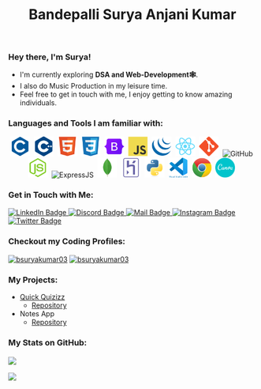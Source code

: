 <h1 align="center">Bandepalli Surya Anjani Kumar</a></h1>

<p align=center><img src="https://komarev.com/ghpvc/?username=Surya-Kumar-03&style=flat-square&color=blue" alt=""/></p>

### **Hey there,** I'm **Surya**! 
- I'm currently exploring **DSA and Web-Development🕸️**. 
- I also do Music Production in my leisure time. 
- Feel free to get in touch with me, I enjoy getting to know amazing individuals.


### Languages and Tools I am familiar with:
<div>
  <p align="center" style={margin:20%;}>
  <img src="https://github.com/devicons/devicon/blob/master/icons/c/c-plain.svg" title="C" alt="C" width="40" height="40"/>&nbsp;
  <img src="https://github.com/devicons/devicon/blob/master/icons/cplusplus/cplusplus-plain.svg" title="C++" alt="C++" width="40" height="40"/>&nbsp;
  <img src="https://github.com/devicons/devicon/blob/master/icons/html5/html5-original.svg" title="HTML" alt="HTML" width="40" height="40"/>&nbsp;
  <img src="https://github.com/devicons/devicon/blob/master/icons/css3/css3-original.svg" title="CSS" alt="CSS" width="40" height="40"/>&nbsp;
  <img src="https://github.com/devicons/devicon/blob/master/icons/bootstrap/bootstrap-original.svg" title="BootStrap" alt="BootStrap" width="40" height="40"/>&nbsp;
  <img src="https://github.com/devicons/devicon/blob/master/icons/javascript/javascript-original.svg" title="Javascript" alt="Javascript" width="40" height="40"/>&nbsp;
  <img src="https://github.com/devicons/devicon/blob/master/icons/jquery/jquery-original.svg" title="jQuery" alt="jQuery" width="40" height="40"/>&nbsp;
  <img src="https://github.com/devicons/devicon/blob/master/icons/react/react-original.svg" title="ReactJS" alt="ReactJS" width="40" height="40"/>&nbsp;
  <img src="https://github.com/devicons/devicon/blob/master/icons/git/git-original.svg" title="Git" alt="Git" width="40" height="40"/>&nbsp;
  <img src="https://user-images.githubusercontent.com/89148170/194026320-01552edd-6d31-4d87-bb71-9a4d9b1f0eac.png" title="GitHub" alt="GitHub" width="40" height="40"/>&nbsp;
  <img src="https://github.com/devicons/devicon/blob/master/icons/nodejs/nodejs-original.svg" title="NodeJS" alt="NodeJS" width="40" height="40"/>&nbsp;
  <img src="https://user-images.githubusercontent.com/89148170/194025868-24100d5d-f972-4454-a0df-c4c4b49c8095.jpg" title="ExpressJS" alt="ExpressJS" width="40" height="40"/>&nbsp;
  <img src="https://github.com/devicons/devicon/blob/master/icons/mongodb/mongodb-original.svg" title="MongoDB" alt="MongoDB" width="40" height="40"/>&nbsp;
  <img src="https://github.com/devicons/devicon/blob/master/icons/heroku/heroku-original.svg" title="Heroku" alt="Heroku" width="40" height="40"/>&nbsp;
  <img src="https://github.com/devicons/devicon/blob/master/icons/python/python-original.svg" title="Python" alt="Python" width="40" height="40"/>&nbsp;
  <img src="https://github.com/devicons/devicon/blob/master/icons/vscode/vscode-original-wordmark.svg" title="VSCode" alt="VSCode" width="40" height="40"/>&nbsp;  
  <img src="https://github.com/devicons/devicon/blob/master/icons/chrome/chrome-original.svg" title="Chrome" alt="Chrome" width="40" height="40"/>&nbsp;
  <img src="https://github.com/devicons/devicon/blob/master/icons/canva/canva-original.svg" title="Canva" alt="Canva" width="40" height="40"/>&nbsp;
  </p>
</div>


### Get in Touch with Me:
<div id="badges">
  <a href="https://www.linkedin.com/in/bandepalli-surya/">
    <img src="https://img.shields.io/badge/LinkedIn-blue?style=for-the-badge&logo=linkedin&logoColor=white" alt="LinkedIn Badge"/>
  </a>
  <a href="https://discordapp.com/users/787550084371578891">
    <img src="https://img.shields.io/badge/Discord-7289DA?style=for-the-badge&logo=discord&logoColor=white" alt="Discord Badge"/>
  </a>
  <a target="_blank" href="mailto:bsuryakumar03@gmail.com">
    <img src = "https://img.shields.io/badge/Gmail-D14836?style=for-the-badge&logo=gmail&logoColor=white" alt="Mail Badge">
  </a>
  <a target="_blank" href="https://www.instagram.com/bsak_._/">
    <img src = "https://img.shields.io/badge/Instagram-E4405F?style=for-the-badge&logo=instagram&logoColor=white" alt="Instagram Badge">
  </a>
  <a target="_blank" href="https://twitter.com/surya_mcp">
    <img src = "https://img.shields.io/badge/Twitter-blue?style=for-the-badge&logo=twitter&logoColor=white" alt="Twitter Badge">
  </a>
</div>

### Checkout my Coding Profiles:
<a href="https://leetcode.com/bsuryakumar03/" target="blank"><img align="center" src="https://raw.githubusercontent.com/rahuldkjain/github-profile-readme-generator/master/src/images/icons/Social/leet-code.svg" alt="bsuryakumar03" height="30" width="40" /></a>
<a href="https://auth.geeksforgeeks.org/user/bsuryakumar03/practice/" target="blank"><img align="center" src="https://raw.githubusercontent.com/rahuldkjain/github-profile-readme-generator/master/src/images/icons/Social/geeks-for-geeks.svg" alt="bsuryakumar03" height="30" width="40" /></a>

### My Projects:
- [Quick Quizizz](https://lazy-erin-seahorse-tux.cyclic.app/)<br>
  - [Repository](https://github.com/Surya-Kumar-03/Quick-Quizizz)
- Notes App <br>
  - [Repository](https://github.com/Surya-Kumar-03/Notes-App)

### My Stats on GitHub:
<p  align=center>

<img src = "https://github-readme-stats.vercel.app/api/top-langs/?username=Surya-Kumar-03&layout=compact&theme=radical" width="400px" align=center></img>

<img src = "https://github-readme-streak-stats.herokuapp.com/?user=Surya-Kumar-03&theme=dark&background=141321" width="400px" align=center></img>

</p>
